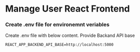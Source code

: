 # Manage User React Frontend

### Create .env file for environemnt veriables
Create .env file with below content. Provide Backand API base
```
REACT_APP_BACKEND_API_BASE=http://localhost:5000
```